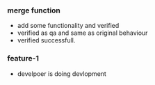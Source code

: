 ###  merge function

* add some functionality and verified
* verified as qa and same as original behaviour
* verified successfull.


### feature-1
* develpoer is doing devlopment
